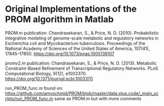 # Original Implementations of the PROM algorithm in Matlab

PROM.m
publication:
Chandrasekaran, S., & Price, N. D. (2010). Probabilistic integrative modeling of genome-scale metabolic and regulatory networks in Escherichia coli and Mycobacterium tuberculosis. Proceedings of the National Academy of Sciences of the United States of America, 107(41), 17845–17850. https://doi.org/10.1073/pnas.1005139107


promv2.m
publication:
Chandrasekaran, S., & Price, N. D. (2013). Metabolic Constraint-Based Refinement of Transcriptional Regulatory Networks. PLoS Computational Biology, 9(12), e1003370. https://doi.org/10.1371/journal.pcbi.1003370


run_PROM_func.m
found on:
https://github.com/amyschmid/PROM/blob/master/data.plus.code/_main_scripts/run_PROM_func.m
same as PROM.m but with more comments
